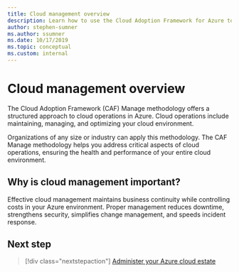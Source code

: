 ```yaml
---
title: Cloud management overview
description: Learn how to use the Cloud Adoption Framework for Azure to build effective business and technical strategies for cloud management
author: stephen-sumner
ms.author: ssumner
ms.date: 10/17/2019
ms.topic: conceptual
ms.custom: internal
---
```


# Cloud management overview

The Cloud Adoption Framework (CAF) Manage methodology offers a structured approach to cloud operations in Azure. Cloud operations include maintaining, managing, and optimizing your cloud environment.

Organizations of any size or industry can apply this methodology. The CAF Manage methodology helps you address critical aspects of cloud operations, ensuring the health and performance of your entire cloud environment.

## Why is cloud management important?

Effective cloud management maintains business continuity while controlling costs in your Azure environment. Proper management reduces downtime, strengthens security, simplifies change management, and speeds incident response.

## Next step

> [!div class="nextstepaction"]
> [Administer your Azure cloud estate](./administer.md)

